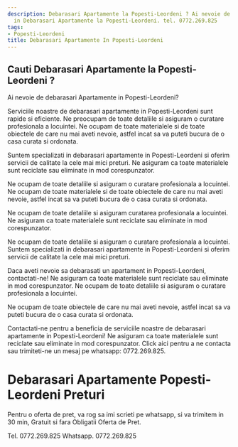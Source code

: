 ```yaml
---
description: Debarasari Apartamente la Popesti-Leordeni ? Ai nevoie de un profesionist
  in Debarasari Apartamente la Popesti-Leordeni. tel. 0772.269.825
tags:
- Popesti-Leordeni
title: Debarasari Apartamente In Popesti-Leordeni
---
```



## Cauti Debarasari Apartamente la Popesti-Leordeni ?

Ai nevoie de debarasari Apartamente in Popesti-Leordeni? 

Serviciile noastre de debarasari apartamente in Popesti-Leordeni sunt rapide si eficiente. Ne preocupam de toate detaliile si asiguram o curatare profesionala a locuintei. Ne ocupam de toate materialele si de toate obiectele de care nu mai aveti nevoie, astfel incat sa va puteti bucura de o casa curata si ordonata.

Suntem specializati in debarasari apartamente in Popesti-Leordeni si oferim servicii de calitate la cele mai mici preturi. Ne asiguram ca toate materialele sunt reciclate sau eliminate in mod corespunzator.

Ne ocupam de toate detaliile si asiguram o curatare profesionala a locuintei. Ne ocupam de toate materialele si de toate obiectele de care nu mai aveti nevoie, astfel incat sa va puteti bucura de o casa curata si ordonata.

Ne ocupam de toate detaliile si asiguram curatarea profesionala a locuintei. Ne asiguram ca toate materialele sunt reciclate sau eliminate in mod corespunzator.

Ne ocupam de toate detaliile si asiguram o curatare profesionala a locuintei. Suntem specializati in debarasari apartamente in Popesti-Leordeni si oferim servicii de calitate la cele mai mici preturi.

Daca aveti nevoie sa debarasati un apartament in Popesti-Leordeni, contactati-ne! Ne asiguram ca toate materialele sunt reciclate sau eliminate in mod corespunzator. Ne ocupam de toate detaliile si asiguram o curatare profesionala a locuintei.

Ne ocupam de toate obiectele de care nu mai aveti nevoie, astfel incat sa va puteti bucura de o casa curata si ordonata.

Contactati-ne pentru a beneficia de serviciile noastre de debarasari apartamente in Popesti-Leordeni! Ne asiguram ca toate materialele sunt reciclate sau eliminate in mod corespunzator. Click aici pentru a ne contacta sau trimiteti-ne un mesaj pe whatsapp: 0772.269.825.

# Debarasari Apartamente Popesti-Leordeni Preturi
Pentru o oferta de pret, va rog sa imi scrieti pe whatsapp, si va trimitem in 30 min, Gratuit si fara Obligatii Oferta de Pret.

Tel. 0772.269.825
Whatsapp. 0772.269.825